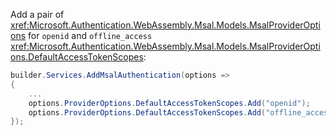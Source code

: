 ---
---
Add a pair of <xref:Microsoft.Authentication.WebAssembly.Msal.Models.MsalProviderOptions> for `openid` and `offline_access` <xref:Microsoft.Authentication.WebAssembly.Msal.Models.MsalProviderOptions.DefaultAccessTokenScopes>:

```csharp
builder.Services.AddMsalAuthentication(options =>
{
    ...
    options.ProviderOptions.DefaultAccessTokenScopes.Add("openid");
    options.ProviderOptions.DefaultAccessTokenScopes.Add("offline_access");
});
```
